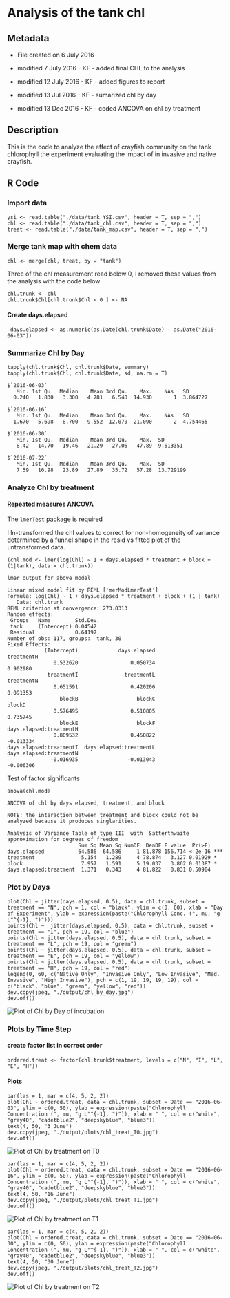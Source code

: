 # Analysis of the tank chl

## Metadata

* File created on 6 July 2016

* modified 7 July 2016 - KF - added final CHL to the analysis

* modified 12 July 2016 - KF - added figures to report

* modified 13 Jul 2016 - KF - sumarized chl by day

* modified 13 Dec 2016 - KF - coded ANCOVA on chl by treatment

## Description

This is the code to analyze the effect of crayfish community on the tank chlorophyll the experiment evaluating the impact of in invasive and native crayfish.

## R Code

### Import data

    ysi <- read.table("./data/tank_YSI.csv", header = T, sep = ",")
    chl <- read.table("./data/tank_chl.csv", header = T, sep = ",")
    treat <- read.table("./data/tank_map.csv", header = T, sep = ",")

### Merge tank map with chem data

    chl <- merge(chl, treat, by = "tank")

Three of the chl measurement read below 0, I removed these values from the analysis with the code below

    chl.trunk <- chl
    chl.trunk$Chl[chl.trunk$Chl < 0 ] <- NA

#### Create days.elapsed

     days.elapsed <- as.numeric(as.Date(chl.trunk$Date) - as.Date("2016-06-03"))

### Summarize Chl by Day

    tapply(chl.trunk$Chl, chl.trunk$Date, summary)
    tapply(chl.trunk$Chl, chl.trunk$Date, sd, na.rm = T)

~~~~
$`2016-06-03`
   Min. 1st Qu.  Median    Mean 3rd Qu.    Max.    NAs   SD
  0.240   1.830   3.300   4.781   6.540  14.930       1  3.864727

$`2016-06-16`
   Min. 1st Qu.  Median    Mean 3rd Qu.    Max.    NAs   SD
  1.670   5.698   8.700   9.552  12.070  21.090       2  4.754465

$`2016-06-30`
   Min. 1st Qu.  Median    Mean 3rd Qu.    Max.  SD
   8.42   14.70   19.46   21.29   27.06   47.89  9.613351

$`2016-07-22`
   Min. 1st Qu.  Median    Mean 3rd Qu.    Max.  SD
   7.59   16.98   23.89   27.89   35.72   57.28  13.729199

~~~~

### Analyze Chl by treatment
#### Repeated measures ANCOVA

The `lmerTest` package is required

I ln-transformed the chl values to correct for non-homogeneity of variance determined by a funnel shape in the resid vs fitted plot of the untransformed data.

    (chl.mod <- lmer(log(Chl) ~ 1 + days.elapsed * treatment + block + (1|tank), data = chl.trunk))

~~~~
lmer output for above model

Linear mixed model fit by REML ['merModLmerTest']
Formula: log(Chl) ~ 1 + days.elapsed * treatment + block + (1 | tank)
   Data: chl.trunk
REML criterion at convergence: 273.0313
Random effects:
 Groups   Name        Std.Dev.
 tank     (Intercept) 0.04542 
 Residual             0.64197 
Number of obs: 117, groups:  tank, 30
Fixed Effects:
            (Intercept)             days.elapsed               treatmentH  
               0.532620                 0.050734                 0.902980  
             treatmentI               treatmentL               treatmentN  
               0.651591                 0.420206                 0.091353  
                 blockB                   blockC                   blockD  
               0.576495                 0.510805                 0.735745  
                 blockE                   blockF  days.elapsed:treatmentH  
               0.809532                 0.450822                -0.013334  
days.elapsed:treatmentI  days.elapsed:treatmentL  days.elapsed:treatmentN  
              -0.016935                -0.013043                -0.006306  

~~~~

Test of factor significants 
 
    anova(chl.mod)

~~~~
ANCOVA of chl by days elapsed, treatment, and block

NOTE: the interaction between treatment and block could not be analyzed because it produces singlarities.

Analysis of Variance Table of type III  with  Satterthwaite 
approximation for degrees of freedom
                       Sum Sq Mean Sq NumDF  DenDF F.value  Pr(>F)    
days.elapsed           64.586  64.586     1 81.878 156.714 < 2e-16 ***
treatment               5.154   1.289     4 78.874   3.127 0.01929 *  
block                   7.957   1.591     5 19.037   3.862 0.01387 *  
days.elapsed:treatment  1.371   0.343     4 81.822   0.831 0.50904 

~~~~
 
### Plot by Days
 
    plot(Chl ~ jitter(days.elapsed, 0.5), data = chl.trunk, subset = treatment == "N", pch = 1, col = "black", ylim = c(0, 60), xlab = "Day of Experiment", ylab = expression(paste("Chlorophyll Conc. (", mu, "g L"^{-1}, ")")))
    points(Chl ~  jitter(days.elapsed, 0.5), data = chl.trunk, subset = treatment == "I", pch = 19, col = "blue")
    points(Chl ~ jitter(days.elapsed, 0.5), data = chl.trunk, subset = treatment == "L", pch = 19, col = "green")
    points(Chl ~ jitter(days.elapsed, 0.5), data = chl.trunk, subset = treatment == "E", pch = 19, col = "yellow")
    points(Chl ~ jitter(days.elapsed, 0.5), data = chl.trunk, subset = treatment == "H", pch = 19, col = "red")
    legend(0, 60, c("Native Only", "Invasive Only", "Low Invasive", "Med. Invasive", "High Invasive"), pch = c(1, 19, 19, 19, 19), col = c("black", "blue", "green", "yellow", "red")) 
    dev.copy(jpeg, "./output/chl_by_day.jpg")
    dev.off()

![Plot of Chl by Day of incubation](../output/chl_by_day.jpg)

### Plots by Time Step

#### create factor list in correct order

    ordered.treat <- factor(chl.trunk$treatment, levels = c("N", "I", "L", "E", "H"))

#### Plots


    par(las = 1, mar = c(4, 5, 2, 2))
    plot(Chl ~ ordered.treat, data = chl.trunk, subset = Date == "2016-06-03", ylim = c(0, 50), ylab = expression(paste("Chlorophyll Concentration (", mu, "g L"^{-1}, ")")), xlab = " ", col = c("white", "gray40", "cadetblue2", "deepskyblue", "blue3"))
    text(4, 50, "3 June")
    dev.copy(jpeg, "./output/plots/chl_treat_T0.jpg")
    dev.off()

![Plot of Chl by treatment on T0](../output/plots/chl_treat_T0.jpg)

    par(las = 1, mar = c(4, 5, 2, 2))
    plot(Chl ~ ordered.treat, data = chl.trunk, subset = Date == "2016-06-16", ylim = c(0, 50), ylab = expression(paste("Chlorophyll Concentration (", mu, "g L"^{-1}, ")")), xlab = " ", col = c("white", "gray40", "cadetblue2", "deepskyblue", "blue3"))
    text(4, 50, "16 June")
    dev.copy(jpeg, "./output/plots/chl_treat_T1.jpg")
    dev.off()

![Plot of Chl by treatment on T1](../output/plots/chl_treat_T1.jpg)

    par(las = 1, mar = c(4, 5, 2, 2))
    plot(Chl ~ ordered.treat, data = chl.trunk, subset = Date == "2016-06-30", ylim = c(0, 50), ylab = expression(paste("Chlorophyll Concentration (", mu, "g L"^{-1}, ")")), xlab = " ", col = c("white", "gray40", "cadetblue2", "deepskyblue", "blue3"))
    text(4, 50, "30 June")
    dev.copy(jpeg, "./output/plots/chl_treat_T2.jpg")
    dev.off()

![Plot of Chl by treatment on T2](../output/plots/chl_treat_T2.jpg)


    
